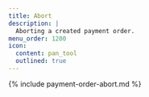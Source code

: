 ```yaml
---
title: Abort
description: |
  Aborting a created payment order.
menu_order: 1200
icon:
  content: pan_tool
  outlined: true
---
```


{% include payment-order-abort.md %}

